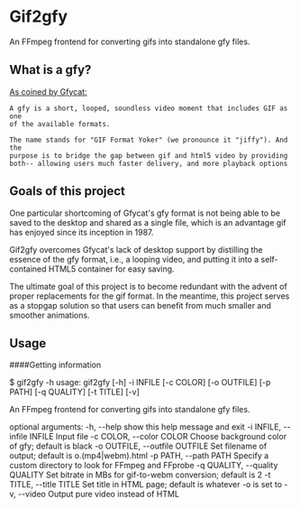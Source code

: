 # Gif2gfy

An FFmpeg frontend for converting gifs into standalone gfy files.

## What is a gfy?

[As coined by Gfycat:](https://gfycat.com/about#gfy)

    A gfy is a short, looped, soundless video moment that includes GIF as one
    of the available formats.

    The name stands for "GIF Format Yoker" (we pronounce it "jiffy"). And the
    purpose is to bridge the gap between gif and html5 video by providing
    both-- allowing users much faster delivery, and more playback options

## Goals of this project

One particular shortcoming of Gfycat's gfy format is not being able to be saved
to the desktop and shared as a single file, which is an advantage gif has
enjoyed since its inception in 1987.

Gif2gfy overcomes Gfycat's lack of desktop support by distilling the essence of
the gfy format, i.e., a looping video, and putting it into a self-contained
HTML5 container for easy saving.

The ultimate goal of this project is to become redundant with the advent of
proper replacements for the gif format. In the meantime, this project serves as
a stopgap solution so that users can benefit from much smaller and smoother
animations.

## Usage

####Getting information

  $ gif2gfy -h
  usage: gif2gfy [-h] -i INFILE [-c COLOR] [-o OUTFILE] [-p PATH] [-q QUALITY]
                 [-t TITLE] [-v]

  An FFmpeg frontend for converting gifs into standalone gfy files.

  optional arguments:
    -h, --help            show this help message and exit
    -i INFILE, --infile INFILE
                          Input file
    -c COLOR, --color COLOR
                          Choose background color of gfy; default is black
    -o OUTFILE, --outfile OUTFILE
                          Set filename of output; default is o.(mp4|webm).html
    -p PATH, --path PATH  Specify a custom directory to look for FFmpeg and
                        FFprobe
    -q QUALITY, --quality QUALITY
                          Set bitrate in MBs for gif-to-webm conversion; default
                          is 2
    -t TITLE, --title TITLE
                          Set title in HTML page; default is whatever -o is set
                          to
    -v, --video           Output pure video instead of HTML

